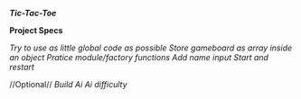 ***Tic-Tac-Toe***

**Project Specs**

*Try to use as little global code as possible*
*Store gameboard as array inside an object*
*Pratice module/factory functions*
*Add name input*
*Start and restart*

//Optional//
*Build Ai*
*Ai difficulty*
